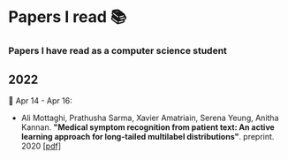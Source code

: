 # Papers I read 📚

### Papers I have read as a computer science student

## 2022

🔵 Apr 14 - Apr 16: 

- Ali Mottaghi, Prathusha Sarma, Xavier Amatriain, Serena Yeung, Anitha Kannan. **"Medical symptom recognition from patient text: An active learning approach for long-tailed multilabel distributions"**. preprint. 2020 [[pdf]](https://arxiv.org/pdf/2011.06874.pdf)
